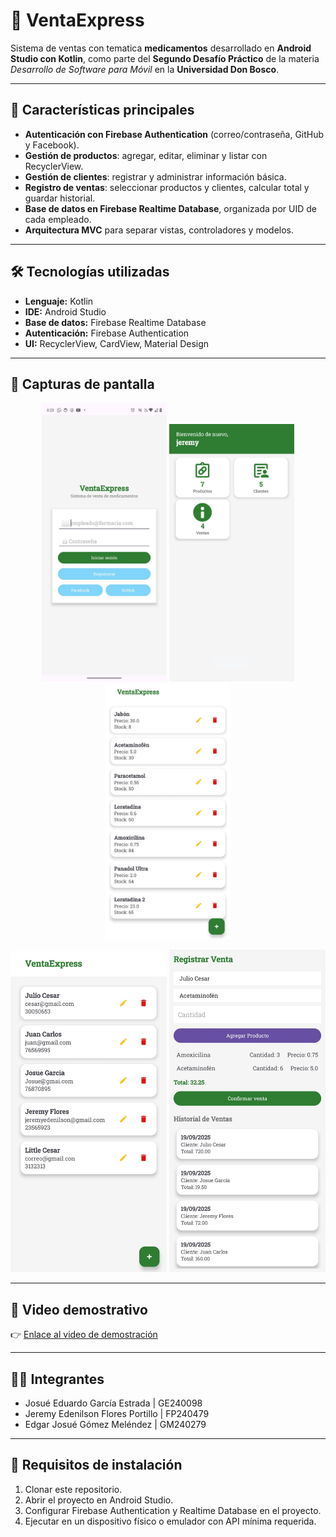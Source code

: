 # 📱 VentaExpress

Sistema de ventas con tematica **medicamentos** desarrollado en **Android Studio con Kotlin**, como parte del **Segundo Desafío Práctico** de la materia *Desarrollo de Software para Móvil* en la **Universidad Don Bosco**.

---

## 🚀 Características principales
- **Autenticación con Firebase Authentication** (correo/contraseña, GitHub y Facebook).  
- **Gestión de productos**: agregar, editar, eliminar y listar con RecyclerView.  
- **Gestión de clientes**: registrar y administrar información básica.  
- **Registro de ventas**: seleccionar productos y clientes, calcular total y guardar historial.  
- **Base de datos en Firebase Realtime Database**, organizada por UID de cada empleado.  
- **Arquitectura MVC** para separar vistas, controladores y modelos.

---

## 🛠️ Tecnologías utilizadas
- **Lenguaje:** Kotlin  
- **IDE:** Android Studio  
- **Base de datos:** Firebase Realtime Database  
- **Autenticación:** Firebase Authentication  
- **UI:** RecyclerView, CardView, Material Design  

---

## 📸 Capturas de pantalla

<p align="center">
  <img src="Fotos_readme/login.jpeg" alt="Login" width="200"/>
  <img src="Fotos_readme/dashboard.jpeg" alt="Dashboard" width="200"/>
  <img src="Fotos_readme/productos.jpeg" alt="Productos" width="200"/>
</p>

<p align="center">
  <img src="Fotos_readme/clientes.jpeg" alt="Pantalla de Clientes" width="250"/>
  <img src="Fotos_readme/ventas.jpeg" alt="Pantalla de Ventas" width="250"/>
</p>

---

## 🎥 Video demostrativo
👉 [Enlace al video de demostración](https://udbedu-my.sharepoint.com/:v:/g/personal/ge240098_alumno_udb_edu_sv/EYJzU3L3yuxPpoD7Seykyu0BqTsqS6jHZQastasF9KiiHQ?e=X4QoXj&nav=eyJyZWZlcnJhbEluZm8iOnsicmVmZXJyYWxBcHAiOiJTdHJlYW1XZWJBcHAiLCJyZWZlcnJhbFZpZXciOiJTaGFyZURpYWxvZy1MaW5rIiwicmVmZXJyYWxBcHBQbGF0Zm9ybSI6IldlYiIsInJlZmVycmFsTW9kZSI6InZpZXcifX0%3D)

---

## 👨‍💻 Integrantes
- Josué Eduardo García Estrada     | GE240098  
- Jeremy Edenilson Flores Portillo | FP240479  
- Edgar Josué Gómez Meléndez       | GM240279  

---

## 📌 Requisitos de instalación
1. Clonar este repositorio.  
2. Abrir el proyecto en Android Studio.  
3. Configurar Firebase Authentication y Realtime Database en el proyecto.  
4. Ejecutar en un dispositivo físico o emulador con API mínima requerida.
